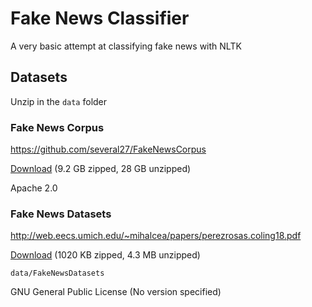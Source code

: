 # Fake News Classifier

A very basic attempt at classifying fake news with NLTK

## Datasets
Unzip in the `data` folder

### Fake News Corpus
https://github.com/several27/FakeNewsCorpus

[Download](https://storage.googleapis.com/researchably-fake-news-recognition/news_cleaned_2018_02_13.csv.zip)
(9.2 GB zipped, 28 GB unzipped)

Apache 2.0

### Fake News Datasets
http://web.eecs.umich.edu/~mihalcea/papers/perezrosas.coling18.pdf

[Download](http://web.eecs.umich.edu/~mihalcea/downloads/fakeNewsDatasets.zip)
(1020 KB zipped, 4.3 MB unzipped)

`data/FakeNewsDatasets`

GNU General Public License (No version specified)
